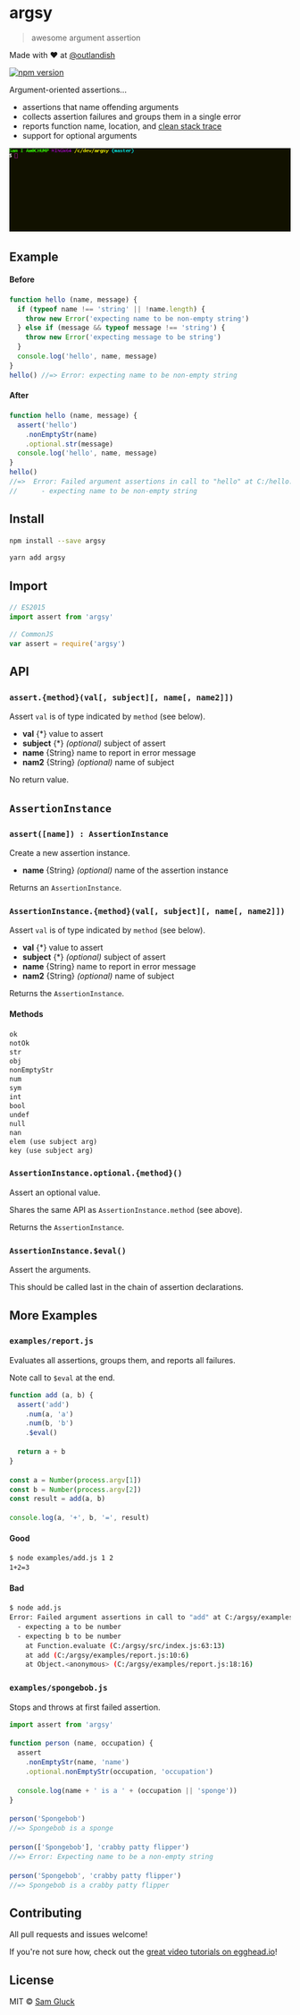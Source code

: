 # argsy

> awesome argument assertion

Made with ❤ at [@outlandish](http://www.twitter.com/outlandish)

<a href="http://badge.fury.io/js/argsy"><img alt="npm version" src="https://badge.fury.io/js/argsy.svg"></a>

Argument-oriented assertions...

- assertions that name offending arguments
- collects assertion failures and groups them in a single error
- reports function name, location, and [clean stack trace](https://github.com/sdgluck/error-clean-stack)
- support for optional arguments

<img src="https://github.com/sdgluck/argsy/blob/master/example.gif" />
 
## Example

#### Before

```js
function hello (name, message) {
  if (typeof name !== 'string' || !name.length) {
    throw new Error('expecting name to be non-empty string')
  } else if (message && typeof message !== 'string') {
    throw new Error('expecting message to be string')
  }
  console.log('hello', name, message)
}
hello() //=> Error: expecting name to be non-empty string
```

#### After

```js
function hello (name, message) {
  assert('hello')
    .nonEmptyStr(name)
    .optional.str(message)
  console.log('hello', name, message)
}
hello()
//=>  Error: Failed argument assertions in call to "hello" at C:/hello.js:1:
//      - expecting name to be non-empty string
```
 
## Install

```sh
npm install --save argsy
```

```sh
yarn add argsy
```

## Import

```js
// ES2015
import assert from 'argsy'
```

```js
// CommonJS
var assert = require('argsy')
```

## API

### `assert.{method}(val[, subject][, name[, name2]])`

Assert `val` is of type indicated by `method` (see below).

- __val__ {*} value to assert
- __subject__ {*} _(optional)_ subject of assert
- __name__ {String} name to report in error message
- __nam2__ {String} _(optional)_ name of subject

No return value.

## `AssertionInstance`

### `assert([name]) : AssertionInstance`

Create a new assertion instance.

- __name__ {String} _(optional)_ name of the assertion instance 

Returns an `AssertionInstance`.

### `AssertionInstance.{method}(val[, subject][, name[, name2]])`

Assert `val` is of type indicated by `method` (see below).

- __val__ {*} value to assert
- __subject__ {*} _(optional)_ subject of assert
- __name__ {String} name to report in error message
- __nam2__ {String} _(optional)_ name of subject

Returns the `AssertionInstance`.

#### Methods

```
ok
notOk
str
obj
nonEmptyStr
num
sym
int
bool
undef
null
nan
elem (use subject arg)
key (use subject arg)
```

### `AssertionInstance.optional.{method}()`

Assert an optional value. 

Shares the same API as `AssertionInstance.method` (see above).

Returns the `AssertionInstance`.

### `AssertionInstance.$eval()`

Assert the arguments.

This should be called last in the chain of assertion declarations.

## More Examples

### `examples/report.js`

Evaluates all assertions, groups them, and reports all failures.

Note call to `$eval` at the end.

```js
function add (a, b) {
  assert('add')
    .num(a, 'a')
    .num(b, 'b')
    .$eval()
    
  return a + b
}

const a = Number(process.argv[1])
const b = Number(process.argv[2])
const result = add(a, b)

console.log(a, '+', b, '=', result)
```

#### Good

```sh
$ node examples/add.js 1 2
1+2=3
```

#### Bad

```sh
$ node add.js
Error: Failed argument assertions in call to "add" at C:/argsy/examples/report.js:10:
  - expecting a to be number
  - expecting b to be number
    at Function.evaluate (C:/argsy/src/index.js:63:13)
    at add (C:/argsy/examples/report.js:10:6)
    at Object.<anonymous> (C:/argsy/examples/report.js:18:16)
```

### `examples/spongebob.js`

Stops and throws at first failed assertion.

```js
import assert from 'argsy'

function person (name, occupation) {
  assert
    .nonEmptyStr(name, 'name')
    .optional.nonEmptyStr(occupation, 'occupation')

  console.log(name + ' is a ' + (occupation || 'sponge'))
}

person('Spongebob')
//=> Spongebob is a sponge

person(['Spongebob'], 'crabby patty flipper')
//=> Error: Expecting name to be a non-empty string

person('Spongebob', 'crabby patty flipper')
//=> Spongebob is a crabby patty flipper
```

## Contributing

All pull requests and issues welcome!

If you're not sure how, check out the [great video tutorials on egghead.io](http://bit.ly/2aVzthz)!

## License

MIT © [Sam Gluck](https://github.com/sdgluck)
